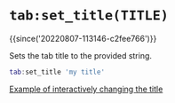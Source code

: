 # `tab:set_title(TITLE)`

{{since('20220807-113146-c2fee766')}}

Sets the tab title to the provided string.

```lua
tab:set_title 'my title'
```

[Example of interactively changing the
title](../keyassignment/PromptInputLine.md#example-of-interactively-renaming-the-current-tab)
